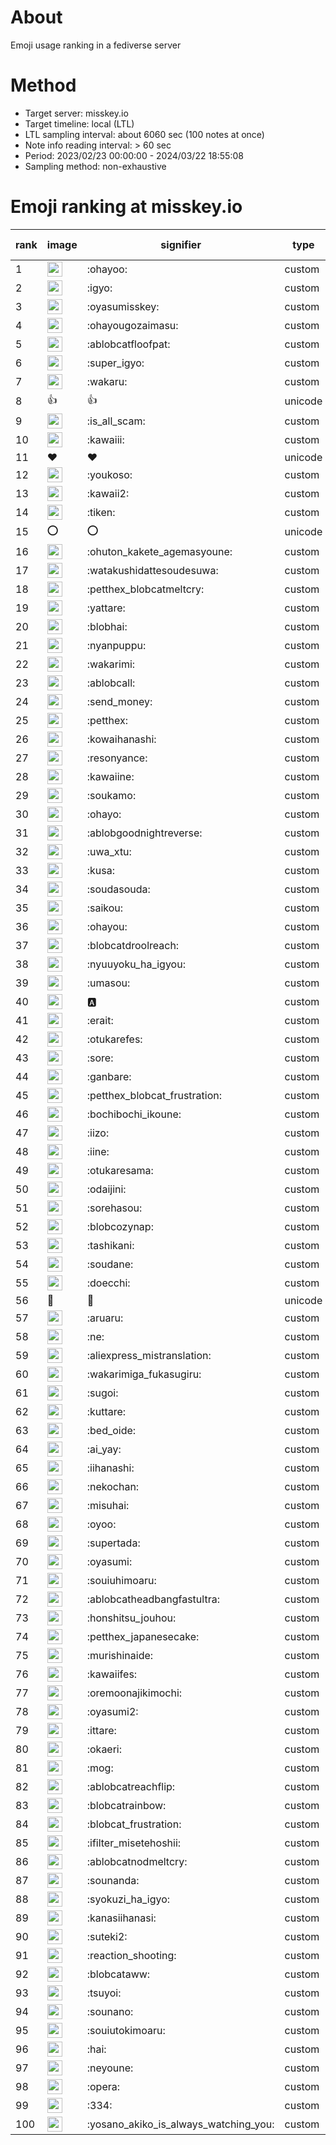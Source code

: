 # About
Emoji usage ranking in a fediverse server

# Method
- Target server: misskey.io
- Target timeline: local (LTL)
- LTL sampling interval: about 6060 sec (100 notes at once)
- Note info reading interval: > 60 sec
- Period: 2023/02/23 00:00:00 - 2024/03/22 18:55:08 
- Sampling method: non-exhaustive

# Emoji ranking at misskey.io

|rank|image|signifier|type|frequency score|
|----|----|----|----|----|
|1|<img height="24" src="https://misskey.io/emoji/ohayoo.webp">|:ohayoo:|custom|171964|
|2|<img height="24" src="https://misskey.io/emoji/igyo.webp">|:igyo:|custom|114179|
|3|<img height="24" src="https://misskey.io/emoji/oyasumisskey.webp">|:oyasumisskey:|custom|74507|
|4|<img height="24" src="https://misskey.io/emoji/ohayougozaimasu.webp">|:ohayougozaimasu:|custom|41355|
|5|<img height="24" src="https://misskey.io/emoji/ablobcatfloofpat.webp">|:ablobcatfloofpat:|custom|33686|
|6|<img height="24" src="https://misskey.io/emoji/super_igyo.webp">|:super_igyo:|custom|32306|
|7|<img height="24" src="https://misskey.io/emoji/wakaru.webp">|:wakaru:|custom|29148|
|8|👍|👍|unicode|24564|
|9|<img height="24" src="https://misskey.io/emoji/is_all_scam.webp">|:is_all_scam:|custom|23457|
|10|<img height="24" src="https://misskey.io/emoji/kawaiii.webp">|:kawaiii:|custom|22004|
|11|❤|❤|unicode|20624|
|12|<img height="24" src="https://misskey.io/emoji/youkoso.webp">|:youkoso:|custom|19664|
|13|<img height="24" src="https://misskey.io/emoji/kawaii2.webp">|:kawaii2:|custom|19003|
|14|<img height="24" src="https://misskey.io/emoji/tiken.webp">|:tiken:|custom|17135|
|15|⭕|⭕|unicode|16534|
|16|<img height="24" src="https://misskey.io/emoji/ohuton_kakete_agemasyoune.webp">|:ohuton_kakete_agemasyoune:|custom|16365|
|17|<img height="24" src="https://misskey.io/emoji/watakushidattesoudesuwa.webp">|:watakushidattesoudesuwa:|custom|16239|
|18|<img height="24" src="https://misskey.io/emoji/petthex_blobcatmeltcry.webp">|:petthex_blobcatmeltcry:|custom|16032|
|19|<img height="24" src="https://misskey.io/emoji/yattare.webp">|:yattare:|custom|15802|
|20|<img height="24" src="https://misskey.io/emoji/blobhai.webp">|:blobhai:|custom|15283|
|21|<img height="24" src="https://misskey.io/emoji/nyanpuppu.webp">|:nyanpuppu:|custom|14301|
|22|<img height="24" src="https://misskey.io/emoji/wakarimi.webp">|:wakarimi:|custom|14274|
|23|<img height="24" src="https://misskey.io/emoji/ablobcall.webp">|:ablobcall:|custom|13402|
|24|<img height="24" src="https://misskey.io/emoji/send_money.webp">|:send_money:|custom|13223|
|25|<img height="24" src="https://misskey.io/emoji/petthex.webp">|:petthex:|custom|12952|
|26|<img height="24" src="https://misskey.io/emoji/kowaihanashi.webp">|:kowaihanashi:|custom|12493|
|27|<img height="24" src="https://misskey.io/emoji/resonyance.webp">|:resonyance:|custom|11425|
|28|<img height="24" src="https://misskey.io/emoji/kawaiine.webp">|:kawaiine:|custom|11330|
|29|<img height="24" src="https://misskey.io/emoji/soukamo.webp">|:soukamo:|custom|11287|
|30|<img height="24" src="https://misskey.io/emoji/ohayo.webp">|:ohayo:|custom|10855|
|31|<img height="24" src="https://misskey.io/emoji/ablobgoodnightreverse.webp">|:ablobgoodnightreverse:|custom|10768|
|32|<img height="24" src="https://misskey.io/emoji/uwa_xtu.webp">|:uwa_xtu:|custom|10314|
|33|<img height="24" src="https://misskey.io/emoji/kusa.webp">|:kusa:|custom|9983|
|34|<img height="24" src="https://misskey.io/emoji/soudasouda.webp">|:soudasouda:|custom|9876|
|35|<img height="24" src="https://misskey.io/emoji/saikou.webp">|:saikou:|custom|9434|
|36|<img height="24" src="https://misskey.io/emoji/ohayou.webp">|:ohayou:|custom|9103|
|37|<img height="24" src="https://misskey.io/emoji/blobcatdroolreach.webp">|:blobcatdroolreach:|custom|8636|
|38|<img height="24" src="https://misskey.io/emoji/nyuuyoku_ha_igyou.webp">|:nyuuyoku_ha_igyou:|custom|8395|
|39|<img height="24" src="https://misskey.io/emoji/umasou.webp">|:umasou:|custom|7987|
|40|<img height="24" src="https://misskey.io/emoji/a.webp">|:a:|custom|7887|
|41|<img height="24" src="https://misskey.io/emoji/erait.webp">|:erait:|custom|7608|
|42|<img height="24" src="https://misskey.io/emoji/otukarefes.webp">|:otukarefes:|custom|7508|
|43|<img height="24" src="https://misskey.io/emoji/sore.webp">|:sore:|custom|7405|
|44|<img height="24" src="https://misskey.io/emoji/ganbare.webp">|:ganbare:|custom|7153|
|45|<img height="24" src="https://misskey.io/emoji/petthex_blobcat_frustration.webp">|:petthex_blobcat_frustration:|custom|7147|
|46|<img height="24" src="https://misskey.io/emoji/bochibochi_ikoune.webp">|:bochibochi_ikoune:|custom|7075|
|47|<img height="24" src="https://misskey.io/emoji/iizo.webp">|:iizo:|custom|7063|
|48|<img height="24" src="https://misskey.io/emoji/iine.webp">|:iine:|custom|6963|
|49|<img height="24" src="https://misskey.io/emoji/otukaresama.webp">|:otukaresama:|custom|6839|
|50|<img height="24" src="https://misskey.io/emoji/odaijini.webp">|:odaijini:|custom|6509|
|51|<img height="24" src="https://misskey.io/emoji/sorehasou.webp">|:sorehasou:|custom|6441|
|52|<img height="24" src="https://misskey.io/emoji/blobcozynap.webp">|:blobcozynap:|custom|6080|
|53|<img height="24" src="https://misskey.io/emoji/tashikani.webp">|:tashikani:|custom|5936|
|54|<img height="24" src="https://misskey.io/emoji/soudane.webp">|:soudane:|custom|5932|
|55|<img height="24" src="https://misskey.io/emoji/doecchi.webp">|:doecchi:|custom|5670|
|56|🎉|🎉|unicode|5576|
|57|<img height="24" src="https://misskey.io/emoji/aruaru.webp">|:aruaru:|custom|5498|
|58|<img height="24" src="https://misskey.io/emoji/ne.webp">|:ne:|custom|5462|
|59|<img height="24" src="https://misskey.io/emoji/aliexpress_mistranslation.webp">|:aliexpress_mistranslation:|custom|5460|
|60|<img height="24" src="https://misskey.io/emoji/wakarimiga_fukasugiru.webp">|:wakarimiga_fukasugiru:|custom|5402|
|61|<img height="24" src="https://misskey.io/emoji/sugoi.webp">|:sugoi:|custom|5266|
|62|<img height="24" src="https://misskey.io/emoji/kuttare.webp">|:kuttare:|custom|5238|
|63|<img height="24" src="https://misskey.io/emoji/bed_oide.webp">|:bed_oide:|custom|5154|
|64|<img height="24" src="https://misskey.io/emoji/ai_yay.webp">|:ai_yay:|custom|5149|
|65|<img height="24" src="https://misskey.io/emoji/iihanashi.webp">|:iihanashi:|custom|5104|
|66|<img height="24" src="https://misskey.io/emoji/nekochan.webp">|:nekochan:|custom|4941|
|67|<img height="24" src="https://misskey.io/emoji/misuhai.webp">|:misuhai:|custom|4882|
|68|<img height="24" src="https://misskey.io/emoji/oyoo.webp">|:oyoo:|custom|4849|
|69|<img height="24" src="https://misskey.io/emoji/supertada.webp">|:supertada:|custom|4839|
|70|<img height="24" src="https://misskey.io/emoji/oyasumi.webp">|:oyasumi:|custom|4820|
|71|<img height="24" src="https://misskey.io/emoji/souiuhimoaru.webp">|:souiuhimoaru:|custom|4742|
|72|<img height="24" src="https://misskey.io/emoji/ablobcatheadbangfastultra.webp">|:ablobcatheadbangfastultra:|custom|4726|
|73|<img height="24" src="https://misskey.io/emoji/honshitsu_jouhou.webp">|:honshitsu_jouhou:|custom|4663|
|74|<img height="24" src="https://misskey.io/emoji/petthex_japanesecake.webp">|:petthex_japanesecake:|custom|4564|
|75|<img height="24" src="https://misskey.io/emoji/murishinaide.webp">|:murishinaide:|custom|4517|
|76|<img height="24" src="https://misskey.io/emoji/kawaiifes.webp">|:kawaiifes:|custom|4461|
|77|<img height="24" src="https://misskey.io/emoji/oremoonajikimochi.webp">|:oremoonajikimochi:|custom|4252|
|78|<img height="24" src="https://misskey.io/emoji/oyasumi2.webp">|:oyasumi2:|custom|4227|
|79|<img height="24" src="https://misskey.io/emoji/ittare.webp">|:ittare:|custom|4067|
|80|<img height="24" src="https://misskey.io/emoji/okaeri.webp">|:okaeri:|custom|4022|
|81|<img height="24" src="https://misskey.io/emoji/mog.webp">|:mog:|custom|3989|
|82|<img height="24" src="https://misskey.io/emoji/ablobcatreachflip.webp">|:ablobcatreachflip:|custom|3981|
|83|<img height="24" src="https://misskey.io/emoji/blobcatrainbow.webp">|:blobcatrainbow:|custom|3959|
|84|<img height="24" src="https://misskey.io/emoji/blobcat_frustration.webp">|:blobcat_frustration:|custom|3877|
|85|<img height="24" src="https://misskey.io/emoji/ifilter_misetehoshii.webp">|:ifilter_misetehoshii:|custom|3866|
|86|<img height="24" src="https://misskey.io/emoji/ablobcatnodmeltcry.webp">|:ablobcatnodmeltcry:|custom|3857|
|87|<img height="24" src="https://misskey.io/emoji/sounanda.webp">|:sounanda:|custom|3727|
|88|<img height="24" src="https://misskey.io/emoji/syokuzi_ha_igyo.webp">|:syokuzi_ha_igyo:|custom|3701|
|89|<img height="24" src="https://misskey.io/emoji/kanasiihanasi.webp">|:kanasiihanasi:|custom|3610|
|90|<img height="24" src="https://misskey.io/emoji/suteki2.webp">|:suteki2:|custom|3584|
|91|<img height="24" src="https://misskey.io/emoji/reaction_shooting.webp">|:reaction_shooting:|custom|3572|
|92|<img height="24" src="https://misskey.io/emoji/blobcataww.webp">|:blobcataww:|custom|3540|
|93|<img height="24" src="https://misskey.io/emoji/tsuyoi.webp">|:tsuyoi:|custom|3471|
|94|<img height="24" src="https://misskey.io/emoji/sounano.webp">|:sounano:|custom|3445|
|95|<img height="24" src="https://misskey.io/emoji/souiutokimoaru.webp">|:souiutokimoaru:|custom|3391|
|96|<img height="24" src="https://misskey.io/emoji/hai.webp">|:hai:|custom|3384|
|97|<img height="24" src="https://misskey.io/emoji/neyoune.webp">|:neyoune:|custom|3367|
|98|<img height="24" src="https://misskey.io/emoji/opera.webp">|:opera:|custom|3245|
|99|<img height="24" src="https://misskey.io/emoji/334.webp">|:334:|custom|3217|
|100|<img height="24" src="https://misskey.io/emoji/yosano_akiko_is_always_watching_you.webp">|:yosano_akiko_is_always_watching_you:|custom|3198|
